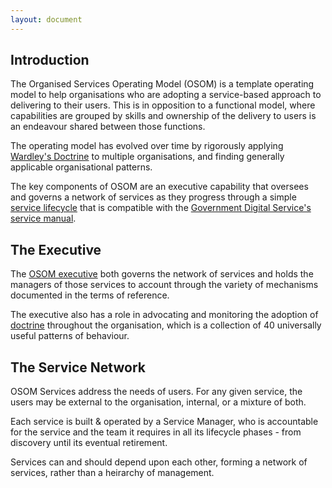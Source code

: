 ```yaml
---
layout: document
---
```


## Introduction

The Organised Services Operating Model (OSOM) is a template operating
model to help organisations who are adopting a service-based approach
to delivering to their users. This is in opposition to a functional
model, where capabilities are grouped by skills and ownership of the
delivery to users is an endeavour shared between those functions.

The operating model has evolved over time by rigorously applying [Wardley's
Doctrine](/doctrine) to multiple organisations, and finding generally
applicable organisational patterns.

The key components of OSOM are an executive capability that oversees
and governs a network of services as they progress through a simple
[service lifecycle](/lifecycle) that is compatible with the [Government
Digital Service's](https://www.gov.uk/government/organisations/government-digital-service) [service manual](https://www.gov.uk/service-manual).

## The Executive

The [OSOM executive](/executive) both governs the network of services
and holds the managers of those services to account through the
variety of mechanisms documented in the terms of reference.

The executive also has a role in advocating and monitoring the
adoption of [doctrine](/doctrine) throughout the organisation, which is a
collection of 40 universally useful patterns of behaviour.

## The Service Network

OSOM Services address the needs of users. For any given service, the
users may be external to the organisation, internal, or a mixture of
both.

Each service is built & operated by a Service Manager, who is
accountable for the service and the team it requires in all its
lifecycle phases - from discovery until its eventual retirement.

Services can and should depend upon each other, forming a network of
services, rather than a heirarchy of management.
